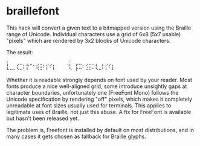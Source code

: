 # braillefont
This hack will convert a given text to a bitmapped version using the Braille range of Unicode.
Individual characters use a grid of 6x8 (5x7 usable) "pixels" which are rendered by 3x2 blocks of Unicode characters.

The result:

    ⡇⠀⠀⡠⠤⡀⣄⠤⡀⡠⠤⡀⡠⡠⡀⠀⠀⠀⠠⡅⠀⡤⠤⡀⡠⠤⠄⡄⠀⡄⡠⡠⡀
    ⠧⠤⠄⠣⠤⠃⠇⠀⠀⠫⠭⠁⠇⠁⠇⠀⠀⠀⠀⠣⠀⡗⠒⠁⠬⠭⠂⠣⠤⠃⠇⠁⠇

Whether it is readable strongly depends on font used by your reader.  Most
fonts produce a nice well-aligned grid, some introduce unsightly gaps at
character boundaries, unfortunately one (FreeFont Mono) follows the Unicode
specification by rendering "off" pixels, which makes it completely
unreadable at font sizes usually used for terminals.  This applies to
legitimate uses of Braille, not just this abuse.  A fix for FreeFont is
available but hasn't been released yet.

The problem is, Freefont is installed by default on most distributions, and
in many cases it gets chosen as fallback for Braille glyphs.
